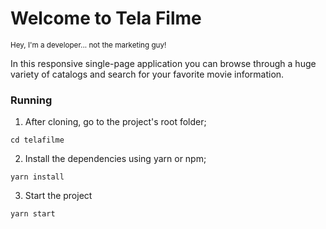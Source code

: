 <h1>Welcome to Tela Filme </h1>

<small>Hey, I'm a developer... not the marketing guy!</small>


<p>In this responsive single-page application you can browse through a huge variety of catalogs and search for your favorite movie information.</p>



### Running 

1. After cloning, go to the project's root folder;

```
cd telafilme
```

2. Install the dependencies using yarn or npm;

```
yarn install
```

3. Start the project

```
yarn start
```


